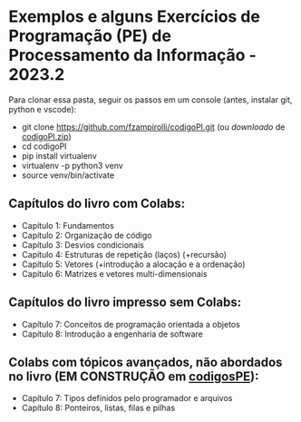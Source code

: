 # Exemplos e alguns Exercícios de Programação (PE) de Processamento da Informação - 2023.2



Para clonar essa pasta, seguir os passos em um console (antes, instalar git, python e vscode):
* git clone https://github.com/fzampirolli/codigoPI.git (ou *downloado* de [codigoPI.zip](https://github.com/fzampirolli/codigoPI/archive/refs/heads/master.zip))
* cd codigoPI
* pip install virtualenv
* virtualenv -p python3 venv
* source venv/bin/activate

## Capítulos do livro com Colabs:

* Capítulo 1: Fundamentos
* Capítulo 2: Organização de código
* Capítulo 3: Desvios condicionais
* Capítulo 4: Estruturas de repetição (laços) (+recursão)
* Capítulo 5: Vetores (+introdução a alocação e a ordenação)
* Capítulo 6: Matrizes e vetores multi-dimensionais 

## Capítulos do livro impresso sem Colabs:

* Capítulo 7: Conceitos de programação orientada a objetos
* Capítulo 8: Introdução a engenharia de software

## Colabs com tópicos avançados, não abordados no livro (EM CONSTRUÇÃO em [codigosPE](https://github.com/fzampirolli/codigosPE)):

* Capítulo 7: Tipos definidos pelo programador e arquivos
* Capítulo 8: Ponteiros, listas, filas e pilhas